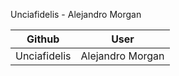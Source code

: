 Unciafidelis - Alejandro Morgan

| Github     | User |
| ----------- | ----------- |
| Unciafidelis     | Alejandro Morgan       |
